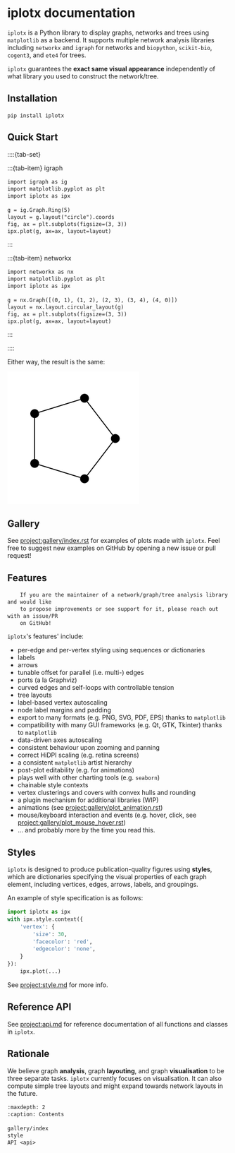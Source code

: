 # iplotx documentation

`iplotx` is a Python library to display graphs, networks and trees using `matplotlib` as a backend. It supports multiple network analysis libraries including `networkx` and `igraph` for networks and `biopython`, `scikit-bio`, `cogent3`, and `ete4` for trees.

`iplotx` guarantees the **exact same visual appearance** independently of what library you used to construct the network/tree.

## Installation
```
pip install iplotx
```


## Quick Start
::::{tab-set}

:::{tab-item} igraph

```
import igraph as ig
import matplotlib.pyplot as plt
import iplotx as ipx

g = ig.Graph.Ring(5)
layout = g.layout("circle").coords
fig, ax = plt.subplots(figsize=(3, 3))
ipx.plot(g, ax=ax, layout=layout)
```



:::

:::{tab-item} networkx
```
import networkx as nx
import matplotlib.pyplot as plt
import iplotx as ipx

g = nx.Graph([(0, 1), (1, 2), (2, 3), (3, 4), (4, 0)])
layout = nx.layout.circular_layout(g)
fig, ax = plt.subplots(figsize=(3, 3))
ipx.plot(g, ax=ax, layout=layout)
```

:::

::::

Either way, the result is the same:

![graph_basic](_static/graph_basic.png)

## Gallery
See <project:gallery/index.rst> for examples of plots made with `iplotx`. Feel free to suggest new examples on GitHub by opening a new issue or pull request!

## Features
```{important}
    If you are the maintainer of a network/graph/tree analysis library and would like
    to propose improvements or see support for it, please reach out with an issue/PR
    on GitHub!
```

`iplotx`'s features' include:
- per-edge and per-vertex styling using sequences or dictionaries
- labels
- arrows
- tunable offset for parallel (i.e. multi-) edges
- ports (a la Graphviz)
- curved edges and self-loops with controllable tension
- tree layouts
- label-based vertex autoscaling
- node label margins and padding
- export to many formats (e.g. PNG, SVG, PDF, EPS) thanks to `matplotlib`
- compatibility with many GUI frameworks (e.g. Qt, GTK, Tkinter) thanks to `matplotlib`
- data-driven axes autoscaling
- consistent behaviour upon zooming and panning
- correct HiDPI scaling (e.g. retina screens)
- a consistent `matplotlib` artist hierarchy
- post-plot editability (e.g. for animations)
- plays well with other charting tools (e.g. `seaborn`)
- chainable style contexts
- vertex clusterings and covers with convex hulls and rounding
- a plugin mechanism for additional libraries (WIP)
- animations (see <project:gallery/plot_animation.rst>)
- mouse/keyboard interaction and events (e.g. hover, click, see <project:gallery/plot_mouse_hover.rst>)
- ... and probably more by the time you read this.

## Styles
`iplotx` is designed to produce publication-quality figures using **styles**, which are dictionaries specifying the visual properties of each graph element, including vertices, edges, arrows, labels, and groupings.

An example of style specification is as follows:

```python
import iplotx as ipx
with ipx.style.context({
    'vertex': {
        'size': 30,
        'facecolor': 'red',
        'edgecolor': 'none',
    }
}):
    ipx.plot(...)
```

See <project:style.md> for more info.

## Reference API
See <project:api.md> for reference documentation of all functions and classes in `iplotx`.

## Rationale
We believe graph **analysis**, graph **layouting**, and graph **visualisation** to be three separate tasks. `iplotx` currently focuses on visualisation. It can also compute simple tree layouts and might expand towards network layouts in the future.

```{toctree}
:maxdepth: 2
:caption: Contents

gallery/index
style
API <api>
```
